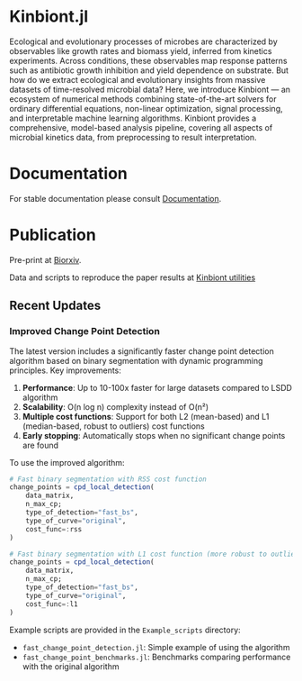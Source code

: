 # Kinbiont.jl

Ecological and evolutionary processes of microbes are characterized by observables like growth rates and biomass yield, inferred from kinetics experiments. 
Across conditions, these observables map response patterns such as antibiotic growth inhibition and yield dependence on substrate.
But how do we extract ecological and evolutionary insights from massive datasets of time-resolved microbial data? Here, we introduce Kinbiont — an ecosystem of numerical methods combining state-of-the-art solvers for ordinary differential equations, non-linear optimization, signal processing, and interpretable machine learning algorithms.
Kinbiont provides a comprehensive, model-based analysis pipeline, covering all aspects of microbial kinetics data, from preprocessing to result interpretation. 

# Documentation 

For stable documentation please consult [Documentation](https://pinheirogroup.github.io/Kinbiont.jl/). 

# Publication

Pre-print at  [Biorxiv](https://www.biorxiv.org/content/10.1101/2024.09.09.611847v1).

Data and scripts to reproduce the paper results at [Kinbiont utilities](https://github.com/pinheiroGroup/Kinbiont_utilities)

## Recent Updates

### Improved Change Point Detection

The latest version includes a significantly faster change point detection algorithm based on binary segmentation with dynamic programming principles. Key improvements:

1. **Performance**: Up to 10-100x faster for large datasets compared to LSDD algorithm
2. **Scalability**: O(n log n) complexity instead of O(n²)
3. **Multiple cost functions**: Support for both L2 (mean-based) and L1 (median-based, robust to outliers) cost functions
4. **Early stopping**: Automatically stops when no significant change points are found

To use the improved algorithm:

```julia
# Fast binary segmentation with RSS cost function
change_points = cpd_local_detection(
    data_matrix,
    n_max_cp;
    type_of_detection="fast_bs",
    type_of_curve="original",
    cost_func=:rss
)

# Fast binary segmentation with L1 cost function (more robust to outliers)
change_points = cpd_local_detection(
    data_matrix,
    n_max_cp;
    type_of_detection="fast_bs",
    type_of_curve="original",
    cost_func=:l1
)
```

Example scripts are provided in the `Example_scripts` directory:
- `fast_change_point_detection.jl`: Simple example of using the algorithm
- `fast_change_point_benchmarks.jl`: Benchmarks comparing performance with the original algorithm
